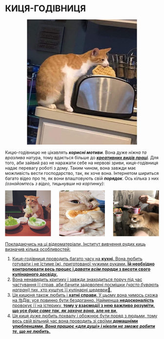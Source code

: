 # **КИЦЯ-ГОДІВНИЦЯ**
<p align="center">
  <img width="360" height="410" src="кг5.jpg">
</p>

Кицю-годівницю не цікавлять _**корисні мотиви**_. Вона дуже _ніжна та вразлива_ натура, тому вдається більше до _**[креативних видів праці](https://uk.wikipedia.org/wiki/%D0%9A%D1%80%D0%B5%D0%B0%D1%82%D0%B8%D0%B2%D0%BD%D1%96_%D1%96%D0%BD%D0%B4%D1%83%D1%81%D1%82%D1%80%D1%96%D1%97)**_. Для того, аби зайвий раз не наражати себе на нервові зриви, киця-годівниця надає перевагу роботі з дому. Таким чином, вона завжди має можливість вести господарство, так, як хоче вона. Інтернетом шириться багато відео про те, як вони влаштовують свій _**порядок**_. Ось кілька з них _(ознайомтесь з відео, тицьнувши на картинку)_:




<a href="https://www.youtube.com/watch?v=i_4zSkdYQLE">
  <img align="left" width="150" height="150" src="кг2.jpg">


  

<p align="center">
<a href="https://www.youtube.com/watch?v=U2tMRQwDlQU">
  <img src="кг6.jpg" alt="руда киця" width="150" height="150">




<a href="https://www.youtube.com/watch?v=i-AXImNxCAE">
  <img align="right" width="150" height="150" src="кг7.jpg">




Покладаючись на ці відеоматеріали, Інститут вивчення рудих киць визначив кілька особливостей:

1. Киця-годівниця проводить багато часу на **кухні**. Вона любить готувати і не їстиме їжі, приготованої чужими руками. **Їй необхідно контролювати весь процес і _давати всім поради_ з висоти свого кулінарного досвіду.**
2. Вона ненавидить критику і завжди знаходиться поруч під час частування її страв, аби бачити задоволені посмішки _(часто бувають награні)_ тих, хто куштує її кулінарні шедеври🤩.
3. Ця кицюня також любить і **хатні справи**. У цьому вона чимось схожа на ♍Дів: усе повинно бути бездоганно. Найменша **недосконалість** провокує її на істерику, **тому у взаємодії з нею важливо розуміти, що усе _буде саме так, як захоче вона_, але не ви**.
4. Ця киця дуже любить похвалу і обожнює бути поряд з людьми, тому весь свій вільний час вона проводить зі своїми **домашніми улюбленцями**. _**Вона працює «для душі» і ніколи не зможе робити те, що не любить.**_

